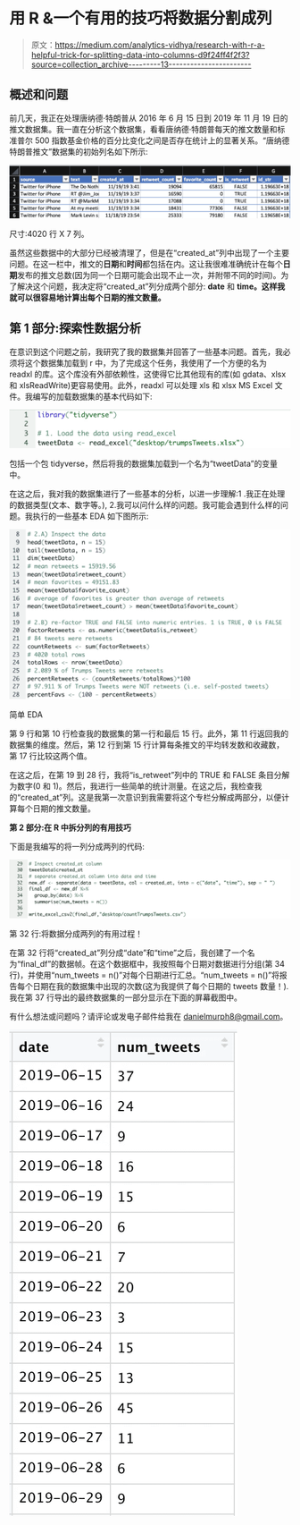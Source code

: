 # 用 R &一个有用的技巧将数据分割成列

> 原文：<https://medium.com/analytics-vidhya/research-with-r-a-helpful-trick-for-splitting-data-into-columns-d9f24ff4f2f3?source=collection_archive---------13----------------------->

## 概述和问题

前几天，我正在处理唐纳德·特朗普从 2016 年 6 月 15 日到 2019 年 11 月 19 日的推文数据集。我一直在分析这个数据集，看看唐纳德·特朗普每天的推文数量和标准普尔 500 指数基金价格的百分比变化之间是否存在统计上的显著关系。“唐纳德特朗普推文”数据集的初始列名如下所示:

![](img/664a7e36fc3883be914e61d57ef38521.png)

尺寸:4020 行 X 7 列。

虽然这些数据中的大部分已经被清理了，但是在“created_at”列中出现了一个主要问题。在这一栏中，推文的**日期**和**时间**都包括在内。这让我很难准确统计在每个**日期**发布的推文总数(因为同一个日期可能会出现不止一次，并附带不同的时间)。为了解决这个问题，我决定将“created_at”列分成两个部分: **date** 和 **time。这样我就可以很容易地计算出每个日期的推文数量。**

## 第 1 部分:探索性数据分析

在意识到这个问题之前，我研究了我的数据集并回答了一些基本问题。首先，我必须将这个数据集加载到 r 中，为了完成这个任务，我使用了一个方便的名为 readxl 的库。这个库没有外部依赖性，这使得它比其他现有的库(如 gdata、xlsx 和 xlsReadWrite)更容易使用。此外，readxl 可以处理 xls 和 xlsx MS Excel 文件。我编写的加载数据集的基本代码如下:

![](img/8117c4776c04fa06c2f7097dd0f93cac.png)

包括一个包 tidyverse，然后将我的数据集加载到一个名为“tweetData”的变量中。

在这之后，我对我的数据集进行了一些基本的分析，以进一步理解:1 .我正在处理的数据类型(文本、数字等。), 2.我可以问什么样的问题。我可能会遇到什么样的问题。我执行的一些基本 EDA 如下图所示:

![](img/53d4e49701d542f6c4ce5395b66c006c.png)

简单 EDA

第 9 行和第 10 行检查我的数据集的第一行和最后 15 行。此外，第 11 行返回我的数据集的维度。然后，第 12 行到第 15 行计算每条推文的平均转发数和收藏数，第 17 行比较这两个值。

在这之后，在第 19 到 28 行，我将“is_retweet”列中的 TRUE 和 FALSE 条目分解为数字(0 和 1)。然后，我进行一些简单的统计测量。在这之后，我检查我的“created_at”列。这是我第一次意识到我需要将这个专栏分解成两部分，以便计算每个日期的推文数量。

**第 2 部分:在 R 中拆分列的有用技巧**

下面是我编写的将一列分成两列的代码:

![](img/3f5b29be60eaa1be218ad93b8b114c00.png)

第 32 行:将数据分成两列的有用过程！

在第 32 行将“created_at”列分成“date”和“time”之后，我创建了一个名为“final_df”的数据帧。在这个数据框中，我按照每个日期对数据进行分组(第 34 行)，并使用“num_tweets = n()”对每个日期进行汇总。“num_tweets = n()”将报告每个日期在我的数据集中出现的次数(这为我提供了每个日期的 tweets 数量！).我在第 37 行导出的最终数据集的一部分显示在下面的屏幕截图中。

有什么想法或问题吗？请评论或发电子邮件给我在 danielmurph8@gmail.com。

![](img/c2ba4a698fb52aca5054c46b92b53b72.png)